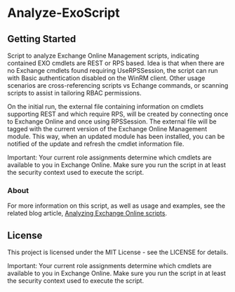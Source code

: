 # Analyze-ExoScript

## Getting Started

Script to analyze Exchange Online Management scripts, indicating contained EXO cmdlets are REST or RPS based.
Idea is that when there are no Exchange cmdlets found requiring UseRPSSession, the script can run with Basic authentication 
disabled on the WinRM client. Other usage scenarios are cross-referencing scripts vs Echange commands, or scanning
scripts to assist in tailoring RBAC permissions.

On the initial run, the external file containing information on cmdlets supporting REST and which require RPS,
will be created by connecting once to Exchange Online and once using RPSSession. The external file will be 
tagged with the current version of the Exchange Online Management module. This way, when an updated module has
been installed, you can be notified of the update and refresh the cmdlet information file.

Important: Your current role assignments determine which cmdlets are available to you in Exchange Online.
Make sure you run the script in at least the security context used to execute the script.

### About

For more information on this script, as well as usage and examples, see the related blog article, 
[Analyzing Exchange Online scripts](https://eightwone.com/2022/05/25/analyzing-exchange-online-scripts/).

## License

This project is licensed under the MIT License - see the LICENSE for details.

Important: Your current role assignments determine which cmdlets are available to you in Exchange Online.
Make sure you run the script in at least the security context used to execute the script.

